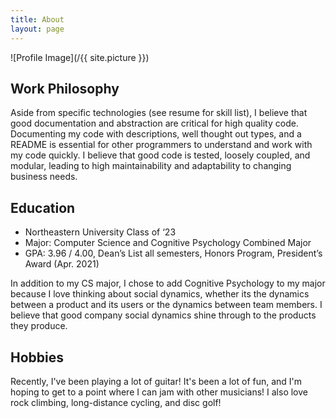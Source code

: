 ```yaml
---
title: About
layout: page
---
```

![Profile Image](/{{ site.picture }})

<h2>Work Philosophy</h2>

Aside from specific technologies (see resume for skill list), I believe that good documentation and abstraction are critical for
high quality code. Documenting my code with descriptions, well thought out types, and a README is
essential for other programmers to understand and work with my code quickly. I believe that good
code is tested, loosely coupled, and modular, leading to high maintainability and adaptability to changing
business needs.

<h2>Education</h2>

- Northeastern University Class of ‘23
- Major: Computer Science and Cognitive Psychology Combined Major
- GPA: 3.96 / 4.00, Dean’s List all semesters, Honors Program, President’s Award (Apr. 2021)

In addition to my CS major, I chose to add Cognitive Psychology to my major because I love thinking
about social dynamics, whether its the dynamics between a product and its users or the dynamics
between team members. I believe that good company social dynamics shine through to the products they
produce.

<h2>Hobbies</h2>
Recently, I've been playing a lot of guitar! It's been a lot of fun, and I'm hoping to get to a point where I can jam with other musicians! I also love rock climbing, long-distance cycling, and disc golf!